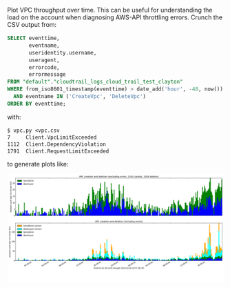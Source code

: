 Plot VPC throughput over time.
This can be useful for understanding the load on the account when diagnosing AWS-API throttling errors.
Crunch the CSV output from:

```sql
SELECT eventtime,
       eventname,
       useridentity.username,
       useragent,
       errorcode,
       errormessage
FROM "default"."cloudtrail_logs_cloud_trail_test_clayton"
WHERE from_iso8601_timestamp(eventtime) > date_add('hour', -48, now())
  AND eventname IN ('CreateVpc', 'DeleteVpc')
ORDER BY eventtime;
```

with:


```console
$ vpc.py <vpc.csv
7     Client.VpcLimitExceeded
1112  Client.DependencyViolation
1791  Client.RequestLimitExceeded
```

to generate plots like:

![](vpc.png)
